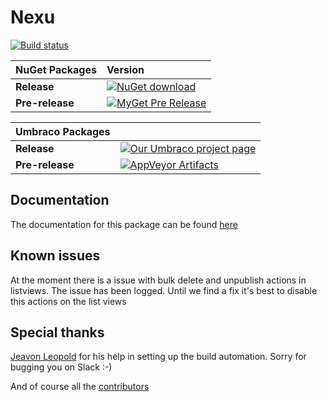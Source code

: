 # Nexu #

[![Build status](https://ci.appveyor.com/api/projects/status/vqk2mxw245qxnnf8?svg=true)](https://ci.appveyor.com/project/dawoe/umbraco-nexu)



|NuGet Packages    |Version           |
|:-----------------|:-----------------|
|**Release**|[![NuGet download](http://img.shields.io/nuget/v/Our.Umbraco.Nexu.svg)](https://www.nuget.org/packages/Our.Umbraco.Nexu/)
|**Pre-release**|[![MyGet Pre Release](https://img.shields.io/myget/dawoe-umbraco/vpre/Our.Umbraco.Nexu.svg)](https://www.myget.org/feed/dawoe-umbraco/package/nuget/Our.Umbraco.Nexu)

|Umbraco Packages  |                  |
|:-----------------|:-----------------|
|**Release**|[![Our Umbraco project page](https://img.shields.io/badge/our-umbraco-orange.svg)](https://our.umbraco.org/projects/backoffice-extensions/nexu/) 
|**Pre-release**| [![AppVeyor Artifacts](https://img.shields.io/badge/appveyor-umbraco-orange.svg)](https://ci.appveyor.com/project/dawoe/umbraco-nexu/build/artifacts)


## Documentation ##

The documentation for this package can be found [here](docs/index.md)

## Known issues ##
At the moment there is a issue with bulk delete and unpublish actions in listviews. The issue has been logged. Until we find a fix it's best to disable this actions on the list views

## Special thanks ##

[Jeavon Leopold](https://twitter.com/crumpled_jeavon) for his help in setting up the build automation. Sorry for bugging you on Slack :-)

And of course all the [contributors](https://github.com/dawoe/umbraco-nexu/graphs/contributors)
